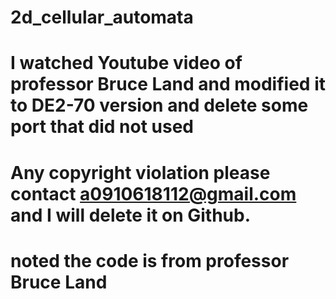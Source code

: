 # 2d_cellular_automata

# I watched Youtube video of professor Bruce Land and modified it to DE2-70 version and delete some port that did not used
# Any copyright violation please contact a0910618112@gmail.com and I will delete it on Github.
# noted the code is from professor Bruce Land

